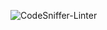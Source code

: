 ![CodeSniffer-Linter](https://github.com/IlyaMur/php_on_rails_mvc/workflows/CodeSniffer-Linter/badge.svg)
